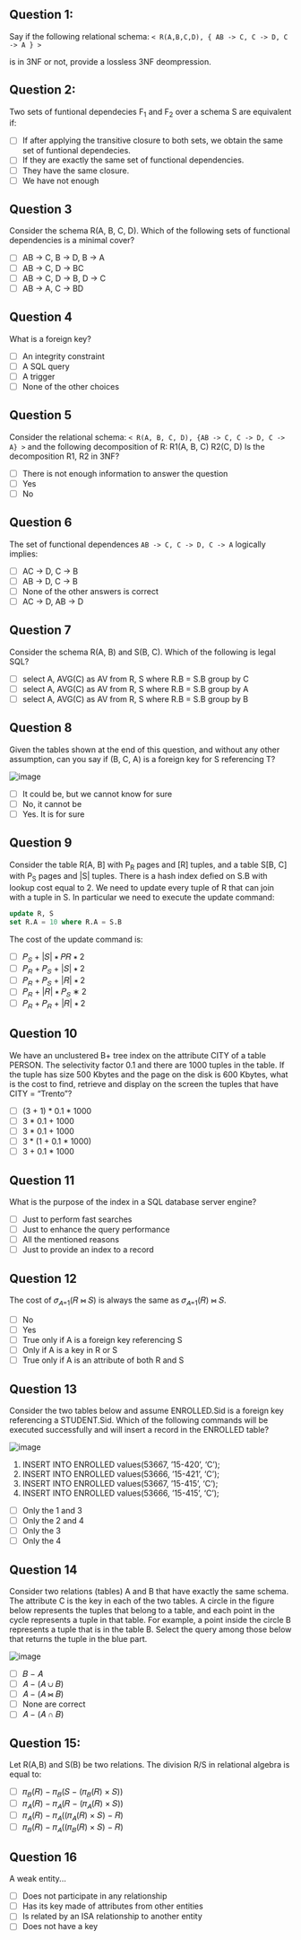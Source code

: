 ## Question 1:
Say if the following relational schema:
`< R(A,B,C,D), { AB -> C, C -> D, C -> A } >`

is in 3NF or not, provide a lossless 3NF deompression.

## Question 2:
Two sets of funtional dependecies F<sub>1</sub> and F<sub>2</sub> over a schema S are equivalent if:

- [ ] If after applying the transitive closure to both sets, we obtain the same set of funtional dependecies.
- [ ] If they are exactly the same set of functional dependencies.
- [ ] They have the same closure.
- [ ] We have not enough 

## Question 3
Consider the schema R(A, B, C, D).
Which of the following sets of functional dependencies is a minimal cover?
- [ ] AB -> C, B -> D, B -> A
- [ ] AB -> C, D -> BC
- [ ] AB -> C, D -> B, D -> C
- [ ] AB -> A, C -> BD

## Question 4
What is a foreign key?
- [ ] An integrity constraint
- [ ] A SQL query
- [ ] A trigger
- [ ] None of the other choices

## Question 5
Consider the relational schema: 
`< R(A, B, C, D), {AB -> C, C -> D, C -> A} >`
and the following decomposition of R:
R1(A, B, C)
R2(C, D)
Is the decomposition R1, R2 in 3NF?

- [ ] There is not enough information to answer the question
- [ ] Yes
- [ ] No

## Question 6
The set of functional dependences
`AB -> C, C -> D, C -> A`
logically implies:

- [ ] AC -> D, C -> B
- [ ] AB -> D, C -> B
- [ ] None of the other answers is correct
- [ ] AC -> D, AB -> D

## Question 7
Consider the schema R(A, B) and S(B, C).
Which of the following is legal SQL?
- [ ] select A, AVG(C) as AV from R, S where R.B = S.B group by C
- [ ] select A, AVG(C) as AV from R, S where R.B = S.B group by A
- [ ] select A, AVG(C) as AV from R, S where R.B = S.B group by B

## Question 8
Given the tables shown at the end of this question, and without any other assumption, can you say if (B, C, A) is a foreign key for S referencing T?

![image](img/table.png)

- [ ] It could be, but we cannot know for sure
- [ ] No, it cannot be
- [ ] Yes. It is for sure

## Question 9
Consider the table R[A, B] with P<sub>R</sub> pages and [R] tuples, and a table S[B, C] with P<sub>S</sub> pages and |S| tuples.
There is a hash index defied on S.B with lookup cost equal to 2. We need to update every tuple of R that can join with a tuple in S.
In particular we need to execute the update command:
```sql
update R, S
set R.A = 10 where R.A = S.B
```
The cost of the update command is:
- [ ] 𝑃<sub>𝑆</sub> + |𝑆| ∗ 𝑃𝑅 ∗ 2
- [ ] 𝑃<sub>𝑅</sub> + 𝑃<sub>𝑆</sub> + |𝑆| ∗ 2
- [ ] 𝑃<sub>𝑅</sub> + 𝑃<sub>𝑆</sub> + |𝑅| ∗ 2
- [ ] 𝑃<sub>𝑅</sub> + |𝑅| ∗ 𝑃<sub>𝑆</sub> ∗ 2
- [ ] 𝑃<sub>𝑅</sub> + 𝑃<sub>𝑅</sub> + |𝑅| ∗ 2

## Question 10
We have an unclustered B+ tree index on the attribute CITY of a table PERSON. The selectivity factor 0.1 and there are 1000 tuples in the table. If the tuple has size 500 Kbytes and the page on the disk is 600 Kbytes, what is the cost to find, retrieve and display on the screen the tuples that have CITY = “Trento”?
- [ ] (3 + 1) * 0.1 * 1000
- [ ] 3 * 0.1 + 1000
- [ ] 3 * 0.1 + 1000
- [ ] 3 * (1 + 0.1 * 1000)
- [ ] 3 + 0.1 * 1000

## Question 11
What is the purpose of the index in a SQL database server engine?
- [ ] Just to perform fast searches
- [ ] Just to enhance the query performance
- [ ] All the mentioned reasons
- [ ] Just to provide an index to a record

## Question 12
The cost of 𝜎<sub>𝐴=1</sub>(𝑅 ⋈ 𝑆) is always the same as 𝜎<sub>𝐴=1</sub>(𝑅) ⋈ 𝑆.
- [ ] No
- [ ] Yes
- [ ] True only if A is a foreign key referencing S
- [ ] Only if A is a key in R or S
- [ ] True only if A is an attribute of both R and S
  
## Question 13
Consider the two tables below and assume ENROLLED.Sid is a foreign key referencing a STUDENT.Sid.
Which of the following commands will be executed successfully and will insert a record in the ENROLLED table?

![image](img/table2.png)

1) INSERT INTO ENROLLED values(53667, ’15-420’, ‘C’);
2) INSERT INTO ENROLLED values(53666, ’15-421’, ‘C’);
3) INSERT INTO ENROLLED values(53667, ’15-415’, ‘C’);
4) INSERT INTO ENROLLED values(53666, ’15-415’, ‘C’);

- [ ] Only the 1 and 3
- [ ] Only the 2 and 4
- [ ] Only the 3
- [ ] Only the 4

## Question 14
Consider two relations (tables) A and B that have exactly the same schema. The attribute C is the key in each of the two tables. A circle in the figure below represents the tuples that belong to a table, and each point in the cycle represents a tuple in that table. For example, a point inside the circle B represents a tuple that is in the table B.
Select the query among those below that returns the tuple in the blue part.

![image](img/left_outer_join.png)

- [ ] 𝐵 − 𝐴
- [ ] 𝐴 − (𝐴 ∪ 𝐵)
- [ ] 𝐴 − (𝐴 ⋈ 𝐵)
- [ ] None are correct
- [ ] 𝐴 − (𝐴 ∩ 𝐵)

## Question 15:
Let R(A,B) and S(B) be two relations. The division R/S in relational algebra is equal to:
- [ ] 𝜋<sub>𝐵</sub>(𝑅) − 𝜋<sub>𝐵</sub>(𝑆 − (𝜋<sub>𝐵</sub>(𝑅) × 𝑆))
- [ ] 𝜋<sub>𝐴</sub>(𝑅) − 𝜋<sub>𝐴</sub>(𝑅 − (𝜋<sub>𝐴</sub>(𝑅) × 𝑆))
- [ ] 𝜋<sub>𝐴</sub>(𝑅) − 𝜋<sub>𝐴</sub>((𝜋<sub>𝐴</sub>(𝑅) × 𝑆) − 𝑅)
- [ ] 𝜋<sub>𝐵</sub>(𝑅) − 𝜋<sub>𝐴</sub>((𝜋<sub>𝐵</sub>(𝑅) × 𝑆) − 𝑅)

## Question 16
A weak entity...
- [ ] Does not participate in any relationship
- [ ] Has its key made of attributes from other entities
- [ ] Is related by an ISA relationship to another entity
- [ ] Does not have a key